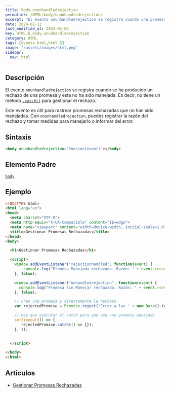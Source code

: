 ```yaml
---
title: body.onunhandledrejection
permalink: /HTML/body/onunhandledrejection/
excerpt: "El evento onunhandledrejection se registra cuando una promesa no manejada es rechazada. Puedes rastrear y gestionar estos errores."
date: 2024-02-12
last_modified_at: 2024-02-02
key: HTML.b.body.onunhandledrejection
category: HTML
tags: [evento html,html 5]
image: "/assets/images/html.png"
sidebar:
  nav: html
---
```


## Descripción


El evento `onunhandledrejection` se registra cuando se ha producido un rechazo de una promesa y esta no ha sido manejada. Es decir, no tiene un método [`.catch()`](https://www.w3api.com/Javascript/Promise/catch) para gestionar el rechazo.


Este evento es útil para rastrear promesas rechazadas que no han sido manejadas. Con `onunhandledrejection`, puedes registrar la razón del rechazo y tomar medidas para manejarlo o informar del error.


## Sintaxis


```html
<body onunhandledrejection="funcion(event)"></body>
```


## Elemento Padre


[`body`](https://www.w3api.com/HTML/body/)


## Ejemplo


```html
<!DOCTYPE html>
<html lang="en">
<head>
  <meta charset="UTF-8">
  <meta http-equiv="X-UA-Compatible" content="IE=edge">
  <meta name="viewport" content="width=device-width, initial-scale=1.0">
  <title>Gestionar Promesas Rechazadas</title>
</head>
<body>

  <h1>Gestionar Promesas Rechazadas</h1>

  <script>
    window.addEventListener("rejectionhandled", function(event) {            
        console.log("Promesa Manejada rechazada. Razón: " + event.reason);
    }, false);

    window.addEventListener("unhandledrejection", function(event) {            
      console.log("Promesa Sin Manejar rechazada. Razón: " + event.reason);
    }, false);

    // Creo una promesa y directamente la rechazo
    var rejectedPromise = Promise.reject('Error a las ' + new Date().toLocaleTimeString());

    // Hay que ejecutar el catch para que sea una promesa manejada        
    setTimeout(() => {
       rejectedPromise.catch(() => {});
    }, 1);
    

  </script>

</body>
</html>
```


## Artículos

- [Gestionar Promesas Rechazadas](http://lineadecodigo.com/html5/gestionar-promesas-rechazadas/)
